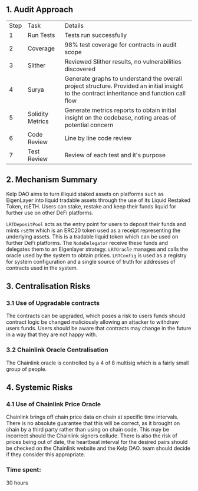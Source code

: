 ## 1. Audit Approach

|     |     |     |
| --- | --- | --- |
| Step | Task | Details |
| 1   | Run Tests | Tests run successfully |
| 2   | Coverage | 98% test coverage for contracts in audit scope |
| 3   | Slither | Reviewed Slither results, no vulnerabilities discovered |
| 4   | Surya | Generate graphs to understand the overall project structure. Provided an initial insight to the contract inheritance and function call flow |
| 5   | Solidity Metrics | Generate metrics reports to obtain initial insight on the codebase, noting areas of potential concern |
| 6   | Code Review | Line by line code review |
| 7   | Test Review | Review of each test and it's purpose |

## 2. Mechanism Summary

Kelp DAO aims to turn illiquid staked assets on platforms such as EigenLayer into liquid tradable assets through the use of its Liquid Restaked Token, rsETH. Users can stake, restake and keep their funds liquid for further use on other DeFi platforms.

`LRTDepositPool` acts as the entry point for users to deposit their funds and mints `rsETH` which is an ERC20 token used as a receipt representing the underlying assets. This is a tradable liquid token which can be used on further DeFi platforms. The `NodeDelegator` receive these funds and delegates them to an Eigenlayer strategy. `LRTOracle` manages and calls the oracle used by the system to obtain prices. `LRTConfig` is used as a registry for system configuration and a single source of truth for addresses of contracts used in the system.

## 3. Centralisation Risks

### 3.1 Use of Upgradable contracts

The contracts can be upgraded, which poses a risk to users funds should contract logic be changed maliciously allowing an attacker to withdraw users funds. Users should be aware that contracts may change in the future in a way that they are not happy with.

### 3.2 Chainlink Oracle Centralisation

The Chainlink oracle is controlled by a 4 of 8 multisig which is a fairly small group of people.

## 4. Systemic Risks

### 4.1 Use of Chainlink Price Oracle

Chainlink brings off chain price data on chain at specific time intervals. There is no absolute guarantee that this will be correct, as it brought on chain by a third party rather than using on chain code. This may be incorrect should the Chainlink signers collude. There is also the risk of prices being out of date, the heartbeat interval for the desired pairs should be checked on the Chainlink website and the Kelp DAO. team should decide if they consider this appropriate.

### Time spent:
30 hours